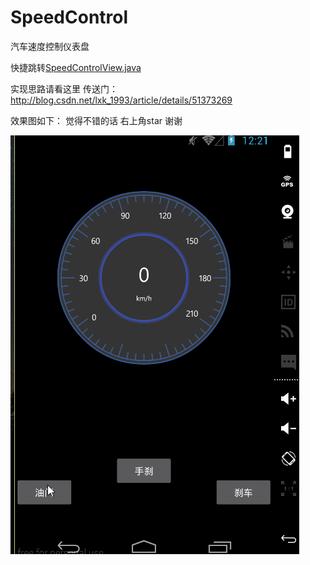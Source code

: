 # SpeedControl
汽车速度控制仪表盘

快捷跳转[SpeedControlView.java](https://github.com/103style/SpeedControl/blob/master/app/src/main/java/com/hnpolice/xiaoke/carspeedcontrol/view/SpeedControlView.java)


实现思路请看这里 传送门：http://blog.csdn.net/lxk_1993/article/details/51373269

效果图如下：
觉得不错的话 右上角star 谢谢


![image](https://github.com/103style/SpeedControl/blob/master/Screenshot/CarSpeedControl2.gif)


